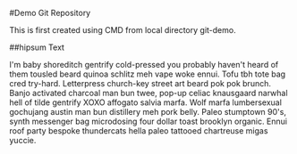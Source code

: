 #Demo Git Repository

This is first created using CMD from local directory git-demo.

##hipsum Text

I'm baby shoreditch gentrify cold-pressed you probably haven't heard of them tousled beard quinoa schlitz meh vape woke ennui. Tofu tbh tote bag cred try-hard. Letterpress church-key street art beard pok pok brunch. Banjo activated charcoal man bun twee, pop-up celiac knausgaard narwhal hell of tilde gentrify XOXO affogato salvia marfa. Wolf marfa lumbersexual gochujang austin man bun distillery meh pork belly. Paleo stumptown 90's, synth messenger bag microdosing four dollar toast brooklyn organic. Ennui roof party bespoke thundercats hella paleo tattooed chartreuse migas yuccie.